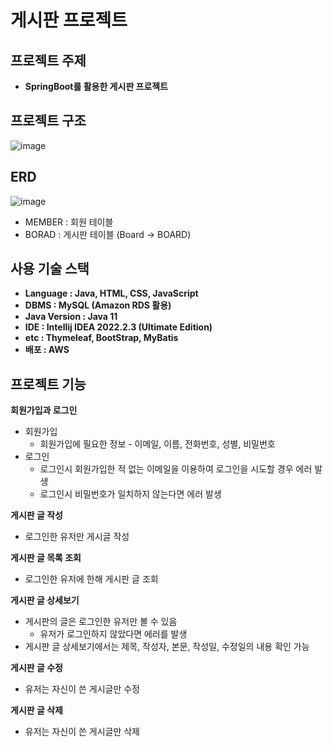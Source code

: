 # 게시판 프로젝트

## **프로젝트 주제**

- **SpringBoot를 활용한 게시판 프로젝트**

## **프로젝트 구조**
![image](https://user-images.githubusercontent.com/110509654/209464571-2bbabb3d-717e-4f0e-91ab-e8715f7f8c48.png)

## **ERD**
![image](https://user-images.githubusercontent.com/110509654/209901522-66e524f7-6113-443b-9743-8bf4d2cec29a.png)

- MEMBER : 회원 테이블
- BORAD : 게시판 테이블 (Board -> BOARD)

## 사용 기술 스택
- **Language : Java, HTML, CSS, JavaScript**
- **DBMS : MySQL (Amazon RDS 활용)**
- **Java Version : Java 11**
- **IDE : Intellij IDEA 2022.2.3 (Ultimate Edition)**
- **etc : Thymeleaf, BootStrap, MyBatis**
- **배포 : AWS**

## 프로젝트 기능

**회원가입과 로그인**
- 회원가입
    - 회원가입에 필요한 정보 - 이메일, 이름, 전화번호, 성별, 비밀번호
- 로그인
    - 로그인시 회원가입한 적 없는 이메일을 이용하여 로그인을 시도할 경우 에러 발생
    - 로그인시 비밀번호가 일치하지 않는다면 에러 발생

**게시판 글 작성**
- 로그인한 유저만 게시글 작성

**게시판 글 목록 조회**
- 로그인한 유저에 한해 게시판 글 조회

**게시판 글 상세보기**
- 게시판의 글은 로그인한 유저만 볼 수 있음
    - 유저가 로그인하지 않았다면 에러를 발생
- 게시판 글 상세보기에서는 제목, 작성자, 본문, 작성일, 수정일의 내용 확인 가능

**게시판 글 수정**
- 유저는 자신이 쓴 게시글만 수정

**게시판 글 삭제**
- 유저는 자신이 쓴 게시글만 삭제

